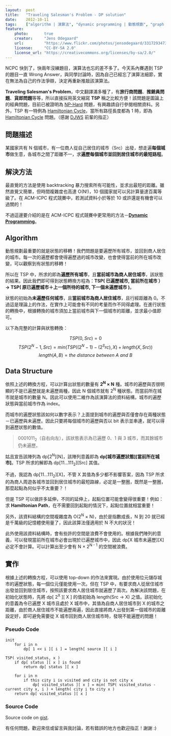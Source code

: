 ```yaml
---
layout:  post
title:   "Traveling Salesman's Problem - DP solution"
date:    2012-10-11
tags:    ["algorithm | 演算法", "dynamic programming | 動態規劃", "graph theory | 圖論"]
feature:
    photo:       true
    creator:     "Jens Odegaard"
    url:         "https://www.flickr.com/photos/jensodegaard/3317293473"
    license:     "CC-BY-SA 2.0"
    license_url: "https://creativecommons.org/licenses/by-sa/2.0/"
---
```


NCPC 快到了，快兩年沒練題目，演算法也忘的差不多了。今天系內賽遇到 TSP 的題目一直 Wrong Answer，與同學討論時，因為自己已經忘了演算法細節，實在無法為自己的作法爭辯，決定再重新推敲該演算法。

**Traveling Salesman's Problem**，中文翻譯滿多種了，有**旅行商問題**、**推銷員問題**、**貨郎問題**等等，所以直接採用英文縮寫 **TSP** 稱之比較方便！該問題是圖論上的經典問題，目前已被證明為 [NP-Hard](http://en.wikipedia.org/wiki/NP-hard) 問題，有興趣請自行參閱相關資料。另外，TSP 有一特例為 [Hamiltonian Cycle](http://en.wikipedia.org/wiki/Hamiltonian_path)，當所有路徑長度都為 1 時，即為 [Hamiltonian Cycle](http://en.wikipedia.org/wiki/Hamiltonian_path) 問題。（感謝 [DJWS](http://www.csie.ntnu.edu.tw/~u91029/) 前輩的指正）

## 問題描述

某國家共有 N 個城市，有一位商人從自己居住的城市（Src）出發，想走遍**每個城市**做生意，各城市之間了距離不一，求**遍歷每個城市並回到居住城市的最短路程**。

## 解決方法

最直覺的方法是使用 backtracking 暴力搜索所有可能性，並求出最短的距離。雖然直覺又簡單，但時間複雜度也高達 O(N!)，10 個國家就可以另計算量達百萬等級了。在 ACM-ICPC 程式競賽中，若測試資料小於等於 10 或許還是有機會可以過關的！

不過這邊要介紹的是在 ACM-ICPC 程式競賽中更常用的方法－**[Dynamic Programming](http://www.csie.ntnu.edu.tw/~u91029/DynamicProgramming.html)**。

## Algorithm

動態規劃最重要的就是狀態的移轉！我們問題是要遍歷所有城市，並回到商人居住的城市。每一次的遍歷都會使得遍歷過的城市改變，也會使得當前的所在城市改變，可以觀察到有狀態的移轉！

所以在 TSP 中，所求的即為**遍歷所有城市**，且**當前城市為商人居住城市**，該狀態的結果。因此我們即可得到狀態轉換方程為：**TSP( 已遍歷城市, 當前所在城市 ）→ TSP( 原已遍歷城市＋上一個所待的城市, 下一個未遍歷城市 )**。

狀態的初始為**未遍歷任何城市**，且**當前城市為商人居住城市**，且行經距離為 0。不過這是理論上的作法，在實作上可能會有不同的考量而作不同得處理。在進行狀態的轉換中，根據轉換的城市須加上當前城市與下一個城市的距離，並求最小值即可。

以下為完整的計算與狀態轉換：

$$
TSP(0, Src) = 0
$$
$$
TSP(2^N - 1, Src) = min(TSP((2^N - 1) - (2^Src), X) + length(X, Src))
$$
$$
length(A, B) = the\ distance\ between\ A\ and\ B
$$


Data Structure
--------------

依照上述的轉換方程，可以計算出狀態的數量有 **2<sup>N</sup> × N** 種。城市的遍歷與否很明顯的不是已遍歷就是未遍歷兩種，因此 N 個城市就有 2<sup>N</sup> 種狀態。而當前所在城市就是城市的數量 N。因此可以使用二維作為該演算法的資料結構，城市的遍歷狀態與當前城市作為 index。

而城市的遍歷狀態該如何以數字表示？上面提到城市的遍歷與否僅會存在兩種狀態－已遍歷與未遍歷。因此只要將每個城市的遍歷與否以 bit 表示並串連，就可以得到遍歷狀態的數值。

> 0001011<sub>2</sub>（自右向左），該狀態表示為已遍歷 0、1 與 3 城市，而其餘城市仍未遍歷。

姑且宣告該陣列為 dp[2<sup>N</sup>][N]，該陣列意義即為 **dp[城市遍歷狀態][當前所在城市]**。TSP 所求的解即為 dp[11…111<sub>2</sub>][Src] 其值。

不過，我認為 dp[11…111<sub>2</sub>][X]，不管 X 其值為多少都不影響答案，因為 TSP 所求的為商人周遊各城市並回到居住城市的最短路線，必定是一整圈，既然是一整圈，那麼起點為何似乎不太重要？！

但是 TSP 可以做許多延伸，不同的延伸上，起點位置可能會變得很重要！例如：求 **Hamiltonian Path**，在不需要回到起點的情況下，起點位置就相當重要！

另外，該資料結構的空間複雜度為 O(2<sup>N</sup> × N)，由於是指數成長，N 到 20 就已經是千萬級的記憶體使用量了，因此該算法僅適用於 N 不大的狀況！

此外使用該資料結構時，會有些許的空間是浪費不會使用的。根據我們陣列的意義，可以發現當前所在城市必會出現於已遍歷城市中，因此 dp[X 城市未遍歷][X] 必定不會計算。可以計算出至少會有 N × 2<sup>N - 1</sup> 的空間被浪費。

## 實作

根據上述的轉換方程，可以使用 top-down 的作法來實現。由於使用位元儲存城市的遍歷狀態，每一個位元僅能使用一次。但在 TSP 中，有要求商人從居住城市出發並回到居住城市，按照該要求商人居住城市就遍歷了兩次。為解決該問題，在初始化狀態時，先將 dp[ 2<sup>X</sup> ][ X ] 的值初始為 length(Src → X) 之值。該初始化的意義為令已遍歷 X 城市且處於 X 城市中，其值為自商人居住城市到 X 的城市之距離，由於商人居住城市不能遍歷兩遍，因此直接將商人出發到第一個城市的距離設定好，即可避免需要從 X 城市回到商人居住城市時，發現不能遍歷的問題！

### Pseudo Code

```
init
	for i in n
		dp[ 1 << i ][ i ] = length[ source ][ i ]
 
TSP( visited_status, x ) 
	if dp[ status ][ x ] is found
		return dp[ status ][ x ]
 
	for i in n
		if this city i is visited and city is not city x
			dp[ visited_status ][ x ] = min( TSP( visited_status - current city x, i ) + length( city i to city x )
	return dp[ visited_status ][ x ]
```

### Source Code

<script src="https://gist.github.com/KuoE0/3872341.js"></script>

Source code on [gist](https://gist.github.com/KuoE0/3872341).

有任何問題，歡迎來信或留言與我討論，若有錯誤的地方也歡迎指正！謝謝 :)
